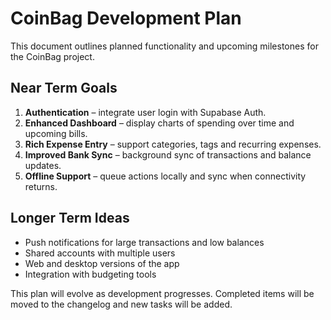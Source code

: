 # CoinBag Development Plan

This document outlines planned functionality and upcoming milestones for the CoinBag project.

## Near Term Goals

1. **Authentication** – integrate user login with Supabase Auth.
2. **Enhanced Dashboard** – display charts of spending over time and upcoming bills.
3. **Rich Expense Entry** – support categories, tags and recurring expenses.
4. **Improved Bank Sync** – background sync of transactions and balance updates.
5. **Offline Support** – queue actions locally and sync when connectivity returns.

## Longer Term Ideas

- Push notifications for large transactions and low balances
- Shared accounts with multiple users
- Web and desktop versions of the app
- Integration with budgeting tools

This plan will evolve as development progresses. Completed items will be moved to the changelog and new tasks will be added.
